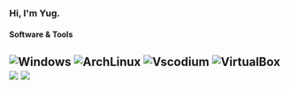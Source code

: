 ### Hi, I'm Yug. 
#### Software & Tools

![Windows](http://img.shields.io/badge/Windows-OS-0078D6?style=flat-square&logo=windows&logoColor=ffffff)
![ArchLinux](http://img.shields.io/badge/ArchLinux-VM-0078D6?style=flat-square&logo=archlinux&logoColor=ffffff)
![Vscodium](https://img.shields.io/badge/Editor-VSCodium-informational?style=flat&logo=visual-studio-code&logoColor=white&color=6aa6f8)
![VirtualBox](http://img.shields.io/badge/VirtualMachine-VirtualBox-0078D6?style=flat-square&logo=virtualbox&logoColor=ffffff)
<img src="https://img.shields.io/badge/Shell-Bash-informational?style=flat&logo=gnu-bash&logoColor=white&color=e0e0e0"/> </a>
<img src="https://img.shields.io/badge/Shell-Git-informational?style=flat&logo=git&logoColor=white&color=e0e0e0"/> </a>
--

